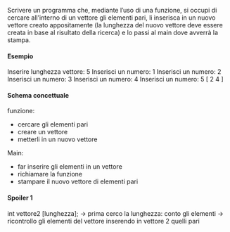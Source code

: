 Scrivere un programma che, mediante l’uso di una funzione, si occupi di cercare
all’interno di un vettore gli elementi pari, li inserisca in un nuovo vettore creato
appositamente (la lunghezza del nuovo vettore deve essere creata in base al
risultato della ricerca) e lo passi al main dove avverrà la stampa.

#### Esempio
Inserire lunghezza vettore: 5
Inserisci un numero: 1
Inserisci un numero: 2
Inserisci un numero: 3
Inserisci un numero: 4
Inserisci un numero: 5
[ 2 4 ]

#### Schema concettuale
funzione:
  - cercare gli elementi pari
  - creare un vettore
  - metterli in un nuovo vettore

Main:
  - far inserire gli elementi in un vettore
  - richiamare la funzione
  - stampare il nuovo vettore di elementi pari

#### Spoiler 1
  int vettore2 [lunghezza];
  -> prima cerco la lunghezza: conto gli elementi
  -> ricontrollo gli elementi del vettore inserendo in vettore 2 quelli pari